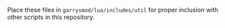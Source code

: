 Place these files in `garrysmod/lua/includes/util` for proper inclusion with other scripts in this repository.